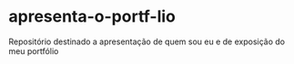 # apresenta-o-portf-lio
Repositório destinado a apresentação de quem sou eu e de exposição do meu portfólio
